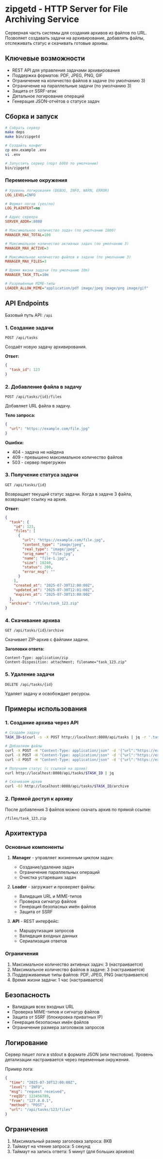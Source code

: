 # zipgetd - HTTP Server for File Archiving Service

Серверная часть системы для создания архивов из файлов по URL. Позволяет создавать задачи на архивирование, добавлять файлы, отслеживать статус и скачивать готовые архивы.

## Ключевые возможности

- REST API для управления задачами архивирования
- Поддержка форматов: PDF, JPEG, PNG, GIF
- Ограничение на количество файлов в задаче (по умолчанию 3)
- Ограничение на параллельные задачи (по умолчанию 3)
- Защита от SSRF-атак
- Детальное логирование операций
- Генерация JSON-отчётов о статусе задач

## Сборка и запуск

```sh
# Собрать сервер
make deps
make bin/zipgetd

# Создайть конфиг
cp env.example .env
vi .env

# Запустить сервер (порт 8080 по умолчанию)
bin/zipgetd
```

### Переменные окружения

```ini
# Уровень логирования (DEBUG, INFO, WARN, ERROR)
LOG_LEVEL=INFO

# Формат логов (yes/no)
LOG_PLAINTEXT=no

# Адрес сервера
SERVER_ADDR=:8080

# Максимальное количество задач (по умолчанию 1000)
MANAGER_MAX_TOTAL=100

# Максимальное количество активных задач (по умолчанию 3)
MANAGER_MAX_ACTIVE=3

# Максимальное количество файлов в задаче (по умолчанию 3)
MANAGER_MAX_FILES=3

# Время жизни задачи (по умолчанию 10m)
MANAGER_TASK_TTL=10m

# Разрешённые MIME-типы
LOADER_ALLOW_MIME="application/pdf image/jpeg image/png image/gif"
```

## API Endpoints

Базовый путь API: `/api`

### 1. Создание задачи

`POST /api/tasks`

Создаёт новую задачу архивирования.

**Ответ:**
```json
{
  "task_id": 123
}
```

### 2. Добавление файла в задачу

`POST /api/tasks/{id}/files`

Добавляет URL файла в задачу.

**Тело запроса:**
```json
{
  "url": "https://example.com/file.jpg"
}
```

**Ошибки:**
- 404 - задача не найдена
- 409 - превышено максимальное количество файлов
- 503 - сервер перегружен

### 3. Получение статуса задачи

`GET /api/tasks/{id}`

Возвращает текущий статус задачи. Когда в задаче 3 файла, возвращает ссылку на архив.

**Ответ:**
```json
{
  "task": {
    "id": 123,
    "files": [
      {
        "url": "https://example.com/file.jpg",
        "content_type": "image/jpeg",
        "real_type": "image/jpeg",
        "orig_name": "file.jpg",
        "name": "file-1.jpg",
        "size": 10240,
        "status": 200,
        "error_msg": ""
      }
    ],
    "created_at": "2025-07-30T12:00:00Z",
    "updated_at": "2025-07-30T12:01:00Z",
    "expires_at": "2025-07-30T13:00:00Z"
  },
  "archive": "/files/task_123.zip"
}
```

### 4. Скачивание архива

`GET /api/tasks/{id}/archive`

Скачивает ZIP-архив с файлами задачи.

**Заголовки ответа:**
```
Content-Type: application/zip
Content-Disposition: attachment; filename="task_123.zip"
```

### 5. Удаление задачи

`DELETE /api/tasks/{id}`

Удаляет задачу и освобождает ресурсы.

## Примеры использования

### 1. Создание архива через API

```sh
# Создаём задачу
TASK_ID=$(curl -s -X POST http://localhost:8080/api/tasks | jq -r '.task_id')

# Добавляем файлы
curl -X POST -H "Content-Type: application/json" -d '{"url":"https://example.com/file1.jpg"}' http://localhost:8080/api/tasks/$TASK_ID/files
curl -X POST -H "Content-Type: application/json" -d '{"url":"https://example.com/file2.pdf"}' http://localhost:8080/api/tasks/$TASK_ID/files
curl -X POST -H "Content-Type: application/json" -d '{"url":"https://example.com/file3.png"}' http://localhost:8080/api/tasks/$TASK_ID/files

# Получаем статус (с ссылкой на архив)
curl http://localhost:8080/api/tasks/$TASK_ID | jq

# Скачиваем архив
curl -OJ http://localhost:8080/api/tasks/$TASK_ID/archive
```

### 2. Прямой доступ к архиву

После добавления 3 файлов можно скачать архив по прямой ссылке:
```
/files/task_123.zip
```

## Архитектура

### Основные компоненты

1. **Manager** - управляет жизненным циклом задач:
   - Создание/удаление задач
   - Ограничение параллельных операций
   - Очистка устаревших задач

2. **Loader** - загружает и проверяет файлы:
   - Валидация URL и MIME-типов
   - Проверка сигнатур файлов
   - Генерация безопасных имён файлов
   - Защита от SSRF

3. **API** - REST интерфейс:
   - Маршрутизация запросов
   - Валидация входных данных
   - Сериализация ответов

### Ограничения

1. Максимальное количество активных задач: 3 (настраивается)
2. Максимальное количество файлов в задаче: 3 (настраивается)
3. Поддерживаемые типы файлов: PDF, JPEG, PNG (настраивается)
4. Время жизни задачи: 1 час (настраивается)

## Безопасность

- Валидация всех входных URL
- Проверка MIME-типов и сигнатур файлов
- Защита от SSRF (блокировка приватных IP)
- Генерация безопасных имён файлов
- Ограничение размера заголовков запросов

## Логирование

Сервер пишет логи в stdout в формате JSON (или текстовом). Уровень детализации настраивается через переменные окружения.

Пример лога:
```json
{
  "time": "2025-07-30T12:00:00Z",
  "level": "INFO",
  "msg": "request received",
  "reqID": 123456789,
  "from": "127.0.0.1",
  "method": "POST",
  "url": "/api/tasks/123/files"
}
```

## Ограничения

1. Максимальный размер заголовка запроса: 8KB
2. Таймаут на чтение запроса: 5 секунд
3. Таймаут на запись ответа: 5 минут (для больших архивов)
